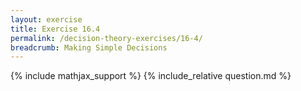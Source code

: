 ```yaml
---
layout: exercise
title: Exercise 16.4
permalink: /decision-theory-exercises/16-4/
breadcrumb: Making Simple Decisions
---
```


{% include mathjax_support %}
{% include_relative question.md %}
